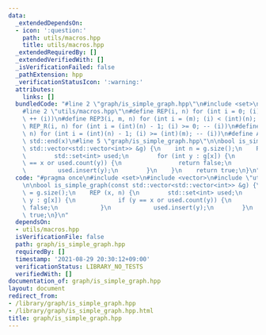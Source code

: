 ```yaml
---
data:
  _extendedDependsOn:
  - icon: ':question:'
    path: utils/macros.hpp
    title: utils/macros.hpp
  _extendedRequiredBy: []
  _extendedVerifiedWith: []
  _isVerificationFailed: false
  _pathExtension: hpp
  _verificationStatusIcon: ':warning:'
  attributes:
    links: []
  bundledCode: "#line 2 \"graph/is_simple_graph.hpp\"\n#include <set>\n#include <vector>\n\
    #line 2 \"utils/macros.hpp\"\n#define REP(i, n) for (int i = 0; (i) < (int)(n);\
    \ ++ (i))\n#define REP3(i, m, n) for (int i = (m); (i) < (int)(n); ++ (i))\n#define\
    \ REP_R(i, n) for (int i = (int)(n) - 1; (i) >= 0; -- (i))\n#define REP3R(i, m,\
    \ n) for (int i = (int)(n) - 1; (i) >= (int)(m); -- (i))\n#define ALL(x) std::begin(x),\
    \ std::end(x)\n#line 5 \"graph/is_simple_graph.hpp\"\n\nbool is_simple_graph(const\
    \ std::vector<std::vector<int>> &g) {\n    int n = g.size();\n    REP (x, n) {\n\
    \        std::set<int> used;\n        for (int y : g[x]) {\n            if (y\
    \ == x or used.count(y)) {\n                return false;\n            }\n   \
    \         used.insert(y);\n        }\n    }\n    return true;\n}\n"
  code: "#pragma once\n#include <set>\n#include <vector>\n#include \"utils/macros.hpp\"\
    \n\nbool is_simple_graph(const std::vector<std::vector<int>> &g) {\n    int n\
    \ = g.size();\n    REP (x, n) {\n        std::set<int> used;\n        for (int\
    \ y : g[x]) {\n            if (y == x or used.count(y)) {\n                return\
    \ false;\n            }\n            used.insert(y);\n        }\n    }\n    return\
    \ true;\n}\n"
  dependsOn:
  - utils/macros.hpp
  isVerificationFile: false
  path: graph/is_simple_graph.hpp
  requiredBy: []
  timestamp: '2021-08-29 20:30:12+09:00'
  verificationStatus: LIBRARY_NO_TESTS
  verifiedWith: []
documentation_of: graph/is_simple_graph.hpp
layout: document
redirect_from:
- /library/graph/is_simple_graph.hpp
- /library/graph/is_simple_graph.hpp.html
title: graph/is_simple_graph.hpp
---
```

